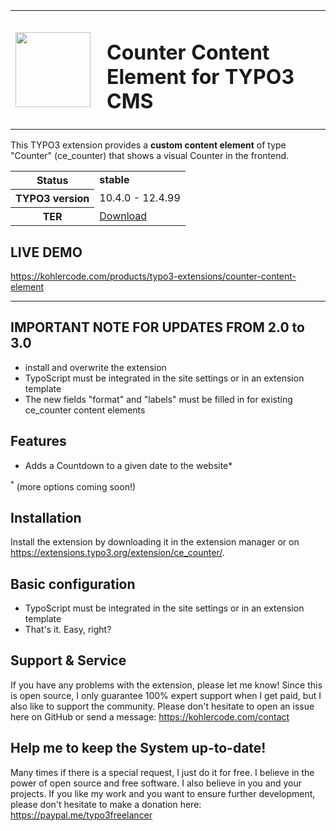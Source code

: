 <table border="0" width="100%">
<tr><td width="130"><img src="https://extensions.typo3.org/typo3temp/assets/tx_terfe2/images/ce_counter_2.0.0.svg" width="120" height="120"></td>
<td>

# Counter Content Element for TYPO3 CMS

</td>
</tr>
</table>

This TYPO3 extension provides a **custom content element** of type "Counter" (ce_counter) that shows a visual Counter in the frontend.

<table border="0">
    <tr>
        <th>Status</b></th>
        <td><strong>stable</strong></td>
    </tr>
    <tr>
        <th>TYPO3 version</b></th>
        <td>10.4.0 - 12.4.99</td>
    </tr>
    <tr>
        <th>TER</b></th>
        <td><a href="https://extensions.typo3.org/extension/ce_counter/">Download</a></td>
    </tr>
</table>

## LIVE DEMO
https://kohlercode.com/products/typo3-extensions/counter-content-element

<hr>

## IMPORTANT NOTE FOR UPDATES FROM 2.0 to 3.0
- install and overwrite the extension
- TypoScript must be integrated in the site settings or in an extension template
- The new fields "format" and "labels" must be filled in for existing ce_counter content elements

## Features

- Adds a Countdown to a given date to the website*

<sup>*</sup> (more options coming soon!)

## Installation

Install the extension by downloading it in the extension manager or on https://extensions.typo3.org/extension/ce_counter/.

## Basic configuration

- TypoScript must be integrated in the site settings or in an extension template
- That's it. Easy, right?

## Support & Service

If you have any problems with the extension, please let me know! Since this is open source, I only guarantee 100% expert support when I get paid, but I also like to support the community. Please don't hesitate to open an issue here on GitHub or send a message: https://kohlercode.com/contact

## Help me to keep the System up-to-date!

Many times if there is a special request, I just do it for free. I believe in the power of open source and free software. I also believe in you and your projects. If you like my work and you want to ensure further development, please don't hesitate to make a donation here: https://paypal.me/typo3freelancer
